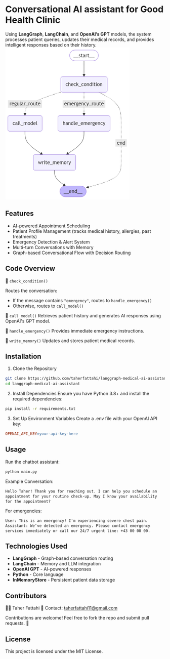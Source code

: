 # Conversational AI assistant for Good Health Clinic

Using <b>LangGraph</b>, <b>LangChain</b>, and <b>OpenAI’s GPT</b> models, the system processes patient queries, updates their medical records, and provides intelligent responses based on their history.
![IMAGE ALT TEXT HERE](image/my_graph.png)

## Features
- AI-powered Appointment Scheduling
- Patient Profile Management (tracks medical history, allergies, past treatments)
- Emergency Detection & Alert System
- Multi-turn Conversations with Memory
- Graph-based Conversational Flow with Decision Routing

## Code Overview
🔹 ```check_condition()```

Routes the conversation:

- If the message contains ```"emergency"```, routes to ```handle_emergency()```
- Otherwise, routes to ```call_model()```

🔹 ```call_model()```
Retrieves patient history and generates AI responses using OpenAI's GPT model.

🔹 ```handle_emergency()```
Provides immediate emergency instructions.

🔹 ```write_memory()```
Updates and stores patient medical records.

## Installation
1) Clone the Repository
```bash 
git clone https://github.com/taherfattahi/langgraph-medical-ai-assistant
cd langgraph-medical-ai-assistant
```
2) Install Dependencies
Ensure you have Python 3.8+ and install the required dependencies:

```bash
pip install -r requirements.txt
```
3) Set Up Environment Variables
Create a .env file with your OpenAI API key:

```makefile
OPENAI_API_KEY=your-api-key-here
```

## Usage
Run the chatbot assistant:

```bash
python main.py
```

Example Conversation:
```plaintext
Hello Taher! Thank you for reaching out. I can help you schedule an appointment for your routine check-up. May I know your availability for the appointment?
```
For emergencies:

```plaintext
User: This is an emergency! I'm experiencing severe chest pain.
Assistant: We’ve detected an emergency. Please contact emergency services immediately or call our 24/7 urgent line: +43 00 00 00.
```

## Technologies Used
- <b>LangGraph</b> - Graph-based conversation routing
- <b>LangChain</b> - Memory and LLM integration
- <b>OpenAI GPT</b> - AI-powered responses
- <b>Python</b> - Core language
- <b>InMemoryStore</b> - Persistent patient data storage

## Contributors
👨‍💻 Taher Fattahi
📧 Contact: taherfattahi11@gmail.com

Contributions are welcome! Feel free to fork the repo and submit pull requests. 🚀

## License
This project is licensed under the MIT License.